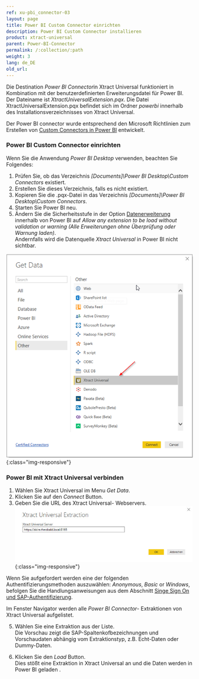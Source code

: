 ```yaml
---
ref: xu-pbi_connector-03
layout: page
title: Power BI Custom Connector einrichten
description: Power BI Custom Connector installieren
product: xtract-universal
parent: Power-BI-Connector
permalink: /:collection/:path
weight: 3
lang: de_DE
old_url: 
---
```



Die Destination *Power BI Connector*in Xtract Universal funktioniert in Kombination mit der benutzerdefinierten Erweiterungsdatei für Power BI. Der Dateiname ist *XtractUniversalExtension.pqx*. Die Datei XtractUniversalExtension.pqx befindet sich im Ordner *powerbi* innerhalb des Installationsverzeichnisses von Xtract Universal.

Der Power BI connector wurde entsprechend den Microsoft Richtlinien zum Erstellen von  [Custom Connectors in Power BI](https://docs.microsoft.com/de-de/power-bi/desktop-connector-extensibility) entwickelt.
### Power BI Custom Connector einrichten
Wenn Sie die Anwendung *Power BI Desktop* verwenden, beachten Sie Folgendes: 
1. Prüfen Sie, ob das Verzeichnis *[Documents]\Power BI Desktop\Custom Connectors* existiert.
2. Erstellen Sie dieses Verzeichnis, falls es nicht existiert.
3. Kopieren Sie die .pqx-Datei in das Verzeichnis *[Documents]\Power BI Desktop\Custom Connectors*.
4. Starten Sie Power BI neu. <br>
5. Ändern Sie die Sicherheitsstufe in der Option [Datenerweiterung](https://docs.microsoft.com/de-de/power-bi/desktop-connector-extensibility#data-extension-security) innerhalb von Power BI  auf *Allow any extension to be load without validation or warning (Alle Erweiterungen ohne Überprüfung oder Warnung laden)*. <br>
Andernfalls wird die Datenquelle *Xtract Universal* in Power BI nicht sichtbar.

![powerbi-datasource](/img/content/XU_pbi_connector_xu_datasouce.png){:class="img-responsive"}

### Power BI mit Xtract Universal verbinden

1. Wählen Sie Xtract Universal im Menu *Get Data*.
2. Klicken Sie auf den *Connect* Button.
3. Geben Sie die URL des Xtract Universal- Webservers.
![powerbi-XU_URL](/img/content/XU_pbi_connector_XU_URL.jpg){:class="img-responsive"}

Wenn Sie aufgefordert werden eine der folgenden Authentifizierungsmethoden auszuwählen: *Anonymous*, *Basic* or *Windows*, befolgen Sie die Handlungsanweisungen aus dem Abschnitt [Singe Sign On und SAP-Authentifizierung](./pbi-SSO).

Im Fenster Navigator werden alle *Power BI Connector*- Extraktionen von Xtract Universal aufgelistet. 

5. Wählen Sie eine Extraktion aus der Liste. <br>
Die Vorschau zeigt die SAP-Spaltenkofbezeichnungen und  Vorschaudaten abhängig vom Extraktionstyp, z.B. Echt-Daten oder Dummy-Daten.

6. Klicken Sie den *Load* Button. <br>
Dies stößt eine Extraktion in Xtract Universal an und die Daten werden in Power BI geladen .

